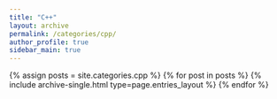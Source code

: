 ```yaml
---
title: "C++"
layout: archive
permalink: /categories/cpp/
author_profile: true
sidebar_main: true
---
```


{% assign posts = site.categories.cpp %}
{% for post in posts %} {% include archive-single.html type=page.entries_layout %} {% endfor %}